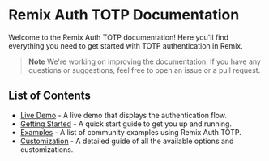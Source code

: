 # Remix Auth TOTP Documentation

Welcome to the Remix Auth TOTP documentation! Here you'll find everything you need to get started with TOTP authentication in Remix.

> **Note**
> We're working on improving the documentation. If you have any questions or suggestions, feel free to open an issue or a pull request.

## List of Contents

- [Live Demo](https://totp.fly.dev) - A live demo that displays the authentication flow.
- [Getting Started](https://github.com/dev-xo/remix-auth-totp/blob/main/README.md) - A quick start guide to get you up and running.
- [Examples](https://github.com/dev-xo/remix-auth-totp/blob/main/docs/examples.md) - A list of community examples using Remix Auth TOTP.
- [Customization](https://github.com/dev-xo/remix-auth-totp/blob/main/docs/customization.md) - A detailed guide of all the available options and customizations.
